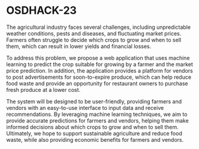 # OSDHACK-23
The agricultural industry faces several challenges, including unpredictable weather conditions, pests and diseases, and fluctuating market prices. 
Farmers often struggle to decide which crops to grow and when to sell them, which can result in lower yields and financial losses.

To address this problem, we propose a web application that uses machine learning to predict the crop suitable for growing by a farmer and the market price prediction. 
In addition, the application provides a platform for vendors to post advertisements for soon-to-expire produce, which can help reduce food waste and provide an opportunity for restaurant owners to purchase fresh produce at a lower cost.

The system will be designed to be user-friendly, providing farmers and vendors with an easy-to-use interface to input data and receive recommendations. By leveraging machine learning techniques, we aim to provide accurate predictions for farmers and vendors, helping them make informed decisions about which crops to grow and when to sell them. Ultimately, we hope to support sustainable agriculture and reduce food waste, 
while also providing economic benefits for farmers and vendors.
